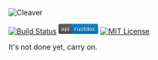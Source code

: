 ![Cleaver](doc/gfx/cleaver_banner.png)

[![Build Status](https://travis-ci.org/W4RH4WK/Cleaver.svg?branch=master)](https://travis-ci.org/W4RH4WK/Cleaver)
[![Rustdoc](doc/gfx/shield_rustdoc.png)](https://W4RH4WK.github.io/Cleaver)
[![MIT License](doc/gfx/shield_license.png)](LICENSE)

It's not done yet, carry on.

